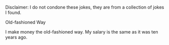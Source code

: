 Disclaimer: I do not condone these jokes, they are from a collection of jokes I found.

Old-fashioned Way

I make money the old-fashioned way.  My salary is the same as it was ten years ago.

